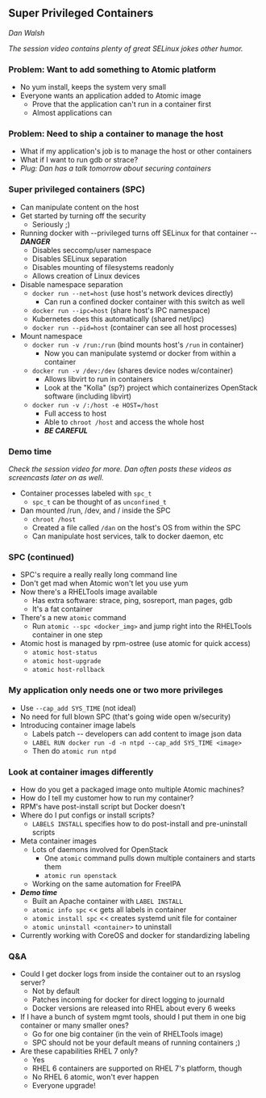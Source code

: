 ## Super Privileged Containers
_Dan Walsh_

*The session video contains plenty of great SELinux jokes other humor.*

### Problem: Want to add something to Atomic platform
* No yum install, keeps the system very small
* Everyone wants an application added to Atomic image
    * Prove that the application can't run in a container first
    * Almost applications can

### Problem: Need to ship a container to manage the host
* What if my application's job is to manage the host or other containers
* What if I want to run gdb or strace?
* *Plug: Dan has a talk tomorrow about securing containers*

### Super privileged containers (SPC)
* Can manipulate content on the host
* Get started by turning off the security
    * Seriously ;)
* Running docker with --privileged turns off SELinux for that container -- ***DANGER***
    * Disables seccomp/user namespace
    * Disables SELinux separation
    * Disables mounting of filesystems readonly
    * Allows creation of Linux devices
* Disable namespace separation
    * `docker run --net=host` (use host's network devices directly)
        * Can run a confined docker container with this switch as well
    * `docker run --ipc=host` (share host's IPC namespace)
    * Kubernetes does this automatically (shared net/ipc)
    * `docker run --pid=host` (container can see all host processes)
* Mount namespace
    * `docker run -v /run:/run` (bind mounts host's `/run` in container)
        * Now you can manipulate systemd or docker from within a container
    * `docker run -v /dev:/dev` (shares device nodes w/container)
        * Allows libvirt to run in containers
        * Look at the "Kolla" (sp?) project which containerizes OpenStack software (including libvirt)
    * `docker run -v /:/host -e HOST=/host`
        * Full access to host
        * Able to `chroot /host` and access the whole host
        * ***BE CAREFUL***

### Demo time
*Check the session video for more. Dan often posts these videos as screencasts later on as well.*

* Container processes labeled with `spc_t`
    * `spc_t` can be thought of as `unconfined_t`
* Dan mounted /run, /dev, and / inside the SPC
    * `chroot /host`
    * Created a file called `/dan` on the host's OS from within the SPC
    * Can manipulate host services, talk to docker daemon, etc

### SPC (continued)
* SPC's require a really really long command line
* Don't get mad when Atomic won't let you use yum
* Now there's a RHELTools image available
    *  Has extra software: strace, ping, sosreport, man pages, gdb
    *  It's a fat container
*  There's a new `atomic` command
    *  Run `atomic --spc <docker_img>` and jump right into the RHELTools container in one step
* Atomic host is managed by rpm-ostree (use atomic for quick access)
    * `atomic host-status`
    * `atomic host-upgrade`
    * `atomic host-rollback` 

### My application only needs one or two more privileges
* Use `--cap_add SYS_TIME` (not ideal)
* No need for full blown SPC (that's going wide open w/security)
* Introducing container image labels
    * Labels patch -- developers can add content to image json data
    * `LABEL RUN docker run -d -n ntpd --cap_add SYS_TIME <image>`
    * Then do `atomic run ntpd`

### Look at container images differently
* How do you get a packaged image onto multiple Atomic machines?
* How do I tell my customer how to run my container?
* RPM's have post-install script but Docker doesn't
* Where do I put configs or install scripts?
    * `LABELS INSTALL` specifies how to do post-install and pre-uninstall scripts
* Meta container images
    * Lots of daemons involved for OpenStack
        * One `atomic` command pulls down multiple containers and starts them
        * `atomic run openstack`
    * Working on the same automation for FreeIPA
* ***Demo time***
    * Built an Apache container with `LABEL INSTALL`
    * `atomic info spc` << gets all labels in container
    * `atomic install spc` << creates systemd unit file for container
    * `atomic uninstall <container>` to uninstall
* Currently working with CoreOS and docker for standardizing labeling

### Q&A
* Could I get docker logs from inside the container out to an rsyslog server?
    * Not by default
    * Patches incoming for docker for direct logging to journald
    * Docker versions are released into RHEL about every 6 weeks
* If I have a bunch of system mgmt tools, should I put them in one big container or many smaller ones?
    * Go for one big container (in the vein of RHELTools image)
    * SPC should not be your default means of running containers ;)
* Are these capabilities RHEL 7 only?
    * Yes
    * RHEL 6 containers are supported on RHEL 7's platform, though
    * No RHEL 6 atomic, won't ever happen
    * Everyone upgrade!
